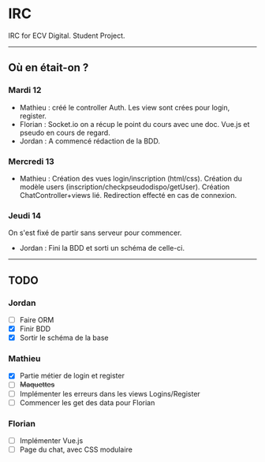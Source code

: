 # IRC
IRC for ECV Digital. Student Project.

--------

## Où en était-on ? 

### Mardi 12
* Mathieu : créé le controller Auth. Les view sont crées pour login, register.
* Florian : Socket.io on a récup le point du cours avec une doc. Vue.js et pseudo en cours de regard.
* Jordan : A commencé rédaction de la BDD. 

### Mercredi 13
* Mathieu : Création des vues login/inscription (html/css). Création du modèle users (inscription/checkpseudodispo/getUser). Création ChatController+views lié. Redirection effecté en cas de connexion.

### Jeudi 14
On s'est fixé de partir sans serveur pour commencer. 
* Jordan : Fini la BDD et sorti un schéma de celle-ci.

--------------

## TODO

### Jordan
- [ ] Faire ORM
- [x] Finir BDD
- [x] Sortir le schéma de la base

### Mathieu
- [x] Partie métier de login et register
- [ ] <del>Maquettes</del>
- [ ] Implémenter les erreurs dans les views Logins/Register
- [ ] Commencer les get des data pour Florian

### Florian
- [ ] Implémenter Vue.js
- [ ] Page du chat, avec CSS modulaire

